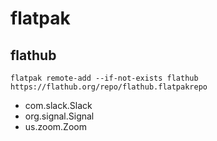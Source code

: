 # flatpak
## flathub
`flatpak remote-add --if-not-exists flathub https://flathub.org/repo/flathub.flatpakrepo`
- com.slack.Slack
- org.signal.Signal
- us.zoom.Zoom
